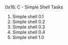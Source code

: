 0x16. C - Simple Shell
Tasks
1. Simple shell 0.1
2. Simple shell 0.2
3. Simple shell 0.3
4. Simple shell 0.4
5. Simple shell 1.0

